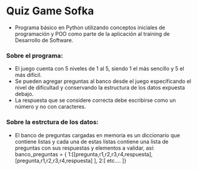 # Quiz Game Sofka



- Programa básico en Python utilizando conceptos iniciales de programación y POO como parte de la aplicación al training de Desarrollo de Software.

### Sobre el programa: 
- El juego cuenta con 5 niveles de 1 al 5, siendo 1 el más sencillo y 5 el más difícil.
- Se pueden agregar preguntas al banco desde el juego especificando el nivel de dificultad y conservando la estructura de los datos expuesta debajo.
- La respuesta que se considere correcta debe escribirse como un número y no con caracteres.


### Sobre la estrctura de los datos:
- El banco de preguntas cargadas en memoria es un diccionario que contiene listas y cada una de estas listas contiene una lista de preguntas con sus respuestas y elementos a validar, así: banco_preguntas = { 1:[[pregunta,r1,r2,r3,r4,respuesta],[pregunta,r1,r2,r3,r4,respuesta] ], 2:[ etc.... ]}
        
        
